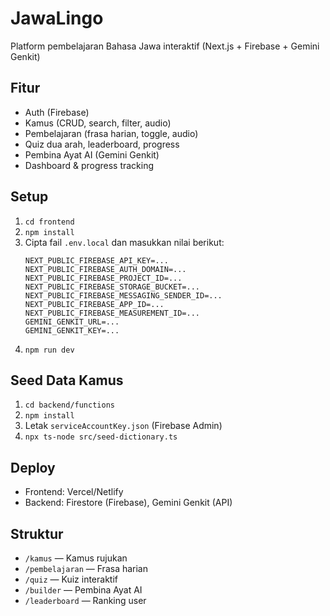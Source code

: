 # JawaLingo

Platform pembelajaran Bahasa Jawa interaktif (Next.js + Firebase + Gemini Genkit)

## Fitur
- Auth (Firebase)
- Kamus (CRUD, search, filter, audio)
- Pembelajaran (frasa harian, toggle, audio)
- Quiz dua arah, leaderboard, progress
- Pembina Ayat AI (Gemini Genkit)
- Dashboard & progress tracking

## Setup
1. `cd frontend`
2. `npm install`
3. Cipta fail `.env.local` dan masukkan nilai berikut:
   ```env
   NEXT_PUBLIC_FIREBASE_API_KEY=...
   NEXT_PUBLIC_FIREBASE_AUTH_DOMAIN=...
   NEXT_PUBLIC_FIREBASE_PROJECT_ID=...
   NEXT_PUBLIC_FIREBASE_STORAGE_BUCKET=...
   NEXT_PUBLIC_FIREBASE_MESSAGING_SENDER_ID=...
   NEXT_PUBLIC_FIREBASE_APP_ID=...
   NEXT_PUBLIC_FIREBASE_MEASUREMENT_ID=...
   GEMINI_GENKIT_URL=...
   GEMINI_GENKIT_KEY=...
   ```
4. `npm run dev`

## Seed Data Kamus
1. `cd backend/functions`
2. `npm install`
3. Letak `serviceAccountKey.json` (Firebase Admin)
4. `npx ts-node src/seed-dictionary.ts`

## Deploy
- Frontend: Vercel/Netlify
- Backend: Firestore (Firebase), Gemini Genkit (API)

## Struktur
- `/kamus` — Kamus rujukan
- `/pembelajaran` — Frasa harian
- `/quiz` — Kuiz interaktif
- `/builder` — Pembina Ayat AI
- `/leaderboard` — Ranking user